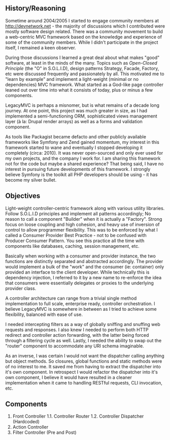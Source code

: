 ## History/Reasoning

Sometime around 2004/2005 I started to engage community members at http://devnetwork.net - the majority of discussions 
which I contributed were mostly software design related. There was a community movement to build a web-centric MVC 
framework based on the knowledge and experience of some of the community members. While I didn't participate in the project itself, I 
remained a keen observer.

During those discussions I learned a great deal about what makes "good" software, at least in the minds of the many. Topics such as 
*Open-Closed Principle* (the "O" in S.O.L.I.D), design patterns Strategy, Facade, Factory, etc were discussed frequently 
and passionately by all. This motivated me to "learn by example" and implement a light-weight (minimal or no dependencies) MVC framework. 
What started as a God-like page controller leaned out over time into what it consists of today, plus or minus a few components.

LegacyMVC is perhaps a misnomer, but is what remains of a decade long journey. At one point, this project was much greater in size, as I had 
implemented a semi-functioning ORM, sophisticated views management layer (à la: Drupal render arrays) as well as a forms and validation component.

As tools like Packagist became defacto and other publicly available frameworks like Symfony and Zend gained momentum, my interest in 
this framework started to wane and eventually I stopped developing it completely (circa: 2010). It was never open-sourced and only ever used 
for my own projects, and the company I work for. I am sharing this framework not for the code but maybe a shared experience? That being said, 
I have no interest in pursuing future developments of this framework. I strongly believe Symfony is the toolkit all PHP developers 
should be using - it has become my silver bullet.

## Objectives

Light-weight controller-centric framework along with various utility libraries. Follow S.O.L.I.D principles and implement all patterns accordingly; No reason to 
call a component "Builder" when it is actually a "Factory". Strong focus on loose coupling and high cohesion, and heavy use of inversion of control
to allow programmer flexibility. This was to be enforced by what I called a Consumer Provider Best Practice - not to be confused with 
Producer Consumer Pattern. You see this practice all the time with components like databases, caching, session management, etc. 

Basically when working with a consumer and provider instance, the two functions are distinctly separated and abstracted accordingly. The provider 
would implement a bulk of the "work" and the consumer (ie: container) only provided an interface to the client developer. While technically this is 
dependency injection, I referred to it by a new name to re-enforce the idea that consumers were essentially delegates or proxies to the underlying
provider class.

A controller architecture can range from a trivial single method implementation to full scale, enterprise ready, controller orchestration. I believe 
LegacyMVC is somewhere in between as I tried to achieve some flexibility, balanced with ease of use.

I needed intercepting filters as a way of globally sniffing and snuffing web requests and responses. I also knew I needed to perform
both HTTP redirect and controller action forwarding, with the latter being forced through a filtering cycle as well. Lastly, I needed the 
ability to swap out the "router" component to accommodate any URI schema imaginable. 

As an inverse, I was certain I would not want the dispatcher calling anything but object methods. So closures, global functions and 
static methods were of no interest to me. It saved me from having to extract the dispatcher into it's own component. In retrospect I would 
refactor the dispatcher into it's own component, I believe it would have resulted in a cleaner implementation when it came to handling RESTful 
requests, CLI invocation, etc.

## Components

1. Front Controller
 1.1. Controller Router
 1.2. Controller Dispatcher (Hardcoded)
2. Action Controller
3. Filter Controller (Pre and Post)

